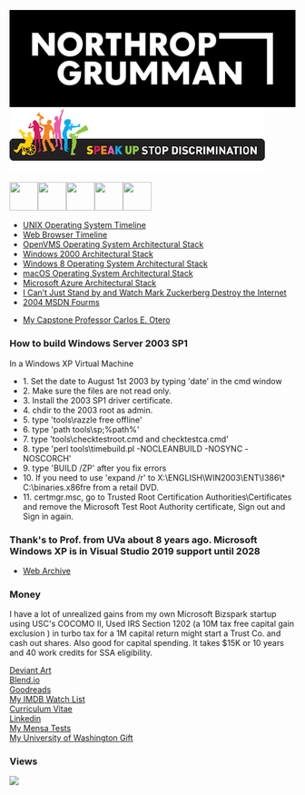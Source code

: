 ﻿![Opensource](/images/logo_white-on-black.png)
![Opensource](/images/stopdiscrim.png)

<img src="https://raw.githubusercontent.com/FortAwesome/Font-Awesome/6.x/svgs/regular/file-word.svg" width="50" height="50"><img src="https://raw.githubusercontent.com/FortAwesome/Font-Awesome/6.x/svgs/brands/deviantart.svg" width="50" height="50"><img src="https://raw.githubusercontent.com/FortAwesome/Font-Awesome/6.x/svgs/brands/goodreads.svg" width="50" height="50"><img src="https://raw.githubusercontent.com/FortAwesome/Font-Awesome/6.x/svgs/brands/windows.svg" width="50" height="50"><img src="https://raw.githubusercontent.com/FortAwesome/Font-Awesome/6.x/svgs/brands/linkedin.svg" width="50" height="50">
 <ul>
  <li><a href="https://upload.wikimedia.org/wikipedia/commons/c/cd/Unix_timeline.en.svg">UNIX Operating System Timeline</a></li>
  <li><a href="https://upload.wikimedia.org/wikipedia/commons/7/74/Timeline_of_web_browsers.svg">Web Browser Timeline</a></li>
  <li><a href="https://upload.wikimedia.org/wikipedia/commons/0/08/Openvms-system-architecture.svg">OpenVMS Operating System Architectural Stack</a></li>
  <li><a href="images/windows-2000-architecture-l.jpg">Windows 2000 Architectural Stack</a></li>
  <li><a href="images/windows-8-winrt-win32-framework-stack.jpg">Windows 8 Operating System Architectural Stack</a></li>
  <li><a href="https://upload.wikimedia.org/wikipedia/commons/f/f2/Diagram_of_Mac_OS_X_architecture.svg">macOS Operating System Architectural Stack</a></li>
  <li><a href="images/microsoft-azure-stack-block-diagram.jpg">Microsoft Azure Architectural Stack</a></li> 
  <li><a href="https://observer.com/2016/11/i-cant-just-stand-by-and-watch-mark-zuckerberg-destroy-the-internet/">I Can’t Just Stand by and Watch Mark Zuckerberg Destroy the Internet</a></li> 
  <li><a href="https://web.archive.org/web/20060509003149/http://forums.microsoft.com/MSDN/default.aspx?forumgroupid=12&siteid=1">2004 MSDN Fourms</a></li>  
</ul>

<ul>
	<li><a href="https://www.fit.edu/faculty-profiles/o/otero-carlos/">My Capstone Professor Carlos E. Otero</a></li>
</ul>

### How to build Windows Server 2003 SP1

In a Windows XP Virtual Machine

<ul>
	<li>1. Set the date to August 1st 2003 by typing 'date' in the cmd window</li>
	<li>2. Make sure the files are not read only.</li>
	<li>3. Install the 2003 SP1 driver certificate.</li>
	<li>4. chdir to the 2003 root as admin.</li>
	<li>5. type 'tools\razzle free offline'</li>
	<li>6. type 'path tools\sp;%path%'</li>
	<li>7. type 'tools\checktestroot.cmd and checktestca.cmd'</li>
	<li>8. type 'perl tools\timebuild.pl -NOCLEANBUILD -NOSYNC -NOSCORCH'</li>
	<li>9. type 'BUILD /ZP' after you fix errors</li>
	<li>10. If you need to use 'expand /r' to X:\ENGLISH\WIN2003\ENT\I386\* C:\binaries.x86fre from a retail DVD.</li>
        <li>11. certmgr.msc, go to Trusted Root Certification Authorities\Certificates and remove the Microsoft Test Root Authority certificate, Sign out and Sign in again.</li>
</ul>

### Thank's to Prof. from UVa about 8 years ago. Microsoft Windows XP is in Visual Studio 2019 support until 2028
<ul>
  <li><a href="https://web.archive.org/web/20010418220512/http://research.microsoft.com/programs/NTSrcLicInfo.asp">Web Archive</a></li>
</ul>

### Money

I have a lot of unrealized gains from my own Microsoft Bizspark startup using USC's COCOMO II, Used IRS Section 1202 (a 10M tax free capital gain exclusion ) in turbo tax for a 1M capital return might start a Trust Co. and cash out shares. Also good for capital spending. It takes $15K or 10 years and 40 work credits for SSA eligibility.

<!--<a href="docs/Autobiography/Autobiograpghy.pdf">Autobiograpghy</a>
</br>-->
<a href="https://www.deviantart.com/jdm7dv">Deviant Art</a>
</br>
<a href="https://blend.io/jonathanmoore">Blend.io</a>
</br>
<a href="https://www.goodreads.com/user/show/72426002-jonathan-moore">Goodreads</a>
</br>
<a href="https://www.imdb.com/user/ur154049466/watchlist">My IMDB Watch List</a>
</br>
<a href="docs/Jonathan Chapman Moore FRSA.doc">Curriculum Vitae</a>
</br>
<a href="https://www.linkedin.com/in/jdm7dv/">Linkedin</a>
</br>
<a href="https://github.com/jonathanchapmanmoore/My-Mensa-Tests">My Mensa Tests</a>
</br>
<a href="https://github.com/jonathanchapmanmoore/UWA">My University of Washington Gift</a>



### Views
![](https://komarev.com/ghpvc/?username=jonathanchapmanmoore)

		

